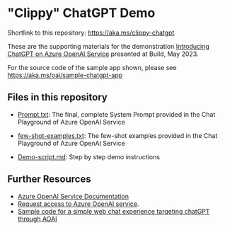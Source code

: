 # "Clippy" ChatGPT Demo

Shortlink to this repository: https://aka.ms/clippy-chatgpt 

These are the supporting materials for the demonstration [Introducing ChatGPT on Azure OpenAI Service](https://build.microsoft.com/en-US/sessions/abb97429-e4e6-4269-bb47-77b50943d8d9) presented at Build, May 2023.

For the source code of the sample app shown, please see https://aka.ms/oai/sample-chatgpt-app

## Files in this repository

* [Prompt.txt](Prompt.txt): The final, complete System Prompt provided in the Chat Playground of Azure OpenAI Service

* [few-shot-examples.txt](few-shot-examples.txt): The few-shot examples provided in the Chat Playground of Azure OpenAI Service

* [Demo-script.md](Demo-script.md): Step by step demo instructions

## Further Resources

* [Azure OpenAI Service Documentation](https://learn.microsoft.com/en-us/azure/cognitive-services/openai/)
* [Request access to Azure OpenAI service](https://aka.ms/oai/access).
* [Sample code for a simple web chat experience targeting chatGPT through AOAI](https://aka.ms/oai/sample-chatgpt-app)
